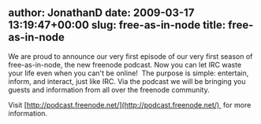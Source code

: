 author: JonathanD
date: 2009-03-17 13:19:47+00:00
slug: free-as-in-node
title: free-as-in-node
---

We are proud to announce our very first episode of our very first season of free-as-in-node, the new freenode podcast. Now you can let IRC waste your life even when you can't be online!  The purpose is simple: entertain, inform, and interact, just like IRC. Via the podcast we will be bringing you guests and information from all over the freenode community.

Visit [http://podcast.freenode.net/](http://podcast.freenode.net/)  for more information.
